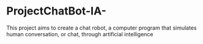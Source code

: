 # ProjectChatBot-IA-
This project aims to create a chat robot, a computer program that simulates human conversation, or chat, through artificial intelligence
